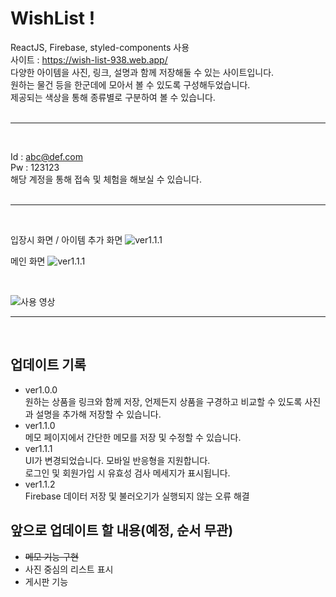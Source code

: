 # WishList !

ReactJS, Firebase, styled-components 사용
<br>
사이트 : https://wish-list-938.web.app/
<br>
다양한 아이템을 사진, 링크, 설명과 함께 저장해둘 수 있는 사이트입니다.<br>
원하는 물건 등을 한군데에 모아서 볼 수 있도록 구성해두었습니다.<br>
제공되는 색상을 통해 종류별로 구분하여 볼 수 있습니다.
<br>
<br>

---

<br>

Id : abc@def.com <br>
Pw : 123123 <br>
해당 계정을 통해 접속 및 체험을 해보실 수 있습니다.
<br>
<br>

---

<br>

입장시 화면 / 아이템 추가 화면
![ver1.1.1](https://user-images.githubusercontent.com/92746200/200286529-6ba48964-b34a-4456-81ab-ad4a2c67969a.png)

메인 화면
![ver1.1.1](https://user-images.githubusercontent.com/92746200/200286694-bb08eaae-6ef3-4bed-9829-e075fb45e55a.png)

<br>

![사용 영상](https://user-images.githubusercontent.com/92746200/232323091-432aa2d5-a22f-4556-a19d-b807787ce12b.gif)

---

<br>

## 업데이트 기록

- ver1.0.0 <br>
  원하는 상품을 링크와 함께 저장, 언제든지 상품을 구경하고 비교할 수 있도록 사진과 설명을 추가해 저장할 수 있습니다.
- ver1.1.0<br>
  메모 페이지에서 간단한 메모를 저장 및 수정할 수 있습니다.
- ver1.1.1<br>
  UI가 변경되었습니다. 모바일 반응형을 지원합니다.<br>
  로그인 및 회원가입 시 유효성 검사 메세지가 표시됩니다.
- ver1.1.2<br>
  Firebase 데이터 저장 및 불러오기가 실행되지 않는 오류 해결<br>

## 앞으로 업데이트 할 내용(예정, 순서 무관)

- ~~메모 기능 구현~~
- 사진 중심의 리스트 표시
- 게시판 기능
